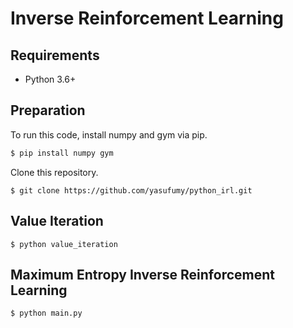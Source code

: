 # Inverse Reinforcement Learning

## Requirements

- Python 3.6+

## Preparation

To run this code, install numpy and gym via pip.

```sh
$ pip install numpy gym
```

Clone this repository.

```
$ git clone https://github.com/yasufumy/python_irl.git
```

## Value Iteration

```
$ python value_iteration
```

## Maximum Entropy Inverse Reinforcement Learning

```
$ python main.py
```
